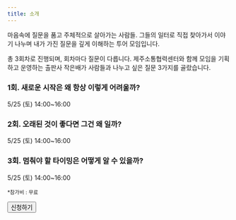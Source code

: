```yaml
---
title: 소개
---
```


마음속에 질문을 품고 주체적으로 살아가는 사람들. 그들의 일터로 직접 찾아가서 이야기 나누며 내가 가진 질문을 깊게 이해하는 투어 모임입니다.

총 3회차로 진행되며, 회차마다 질문이 다릅니다. 제주소통협력센터와 함께 모임을 기획하고 운영하는 출판사 작은배가 사람들과 나누고 싶은 질문 3가지를 골랐습니다.

### 1회. 새로운 시작은 왜 항상 이렇게 어려울까?
   5/25 (토) 14:00~16:00

### 2회. 오래된 것이 좋다면 그건 왜 일까?
   5/25 (토) 14:00~16:00

### 3회. 멈춰야 할 타이밍은 어떻게 알 수 있을까?
   5/25 (토) 14:00~16:00

<small>*참가비 : 무료</small>

<button id="Button" class="rsvp">신청하기</button>
<script>
     document.getElementById('Button').onclick = function() {
        window.location.href = 'https://www.example.com';
    };
</script>